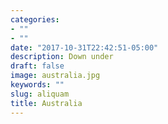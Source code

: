 ```yaml
---
categories:
- ""
- ""
date: "2017-10-31T22:42:51-05:00"
description: Down under
draft: false
image: australia.jpg
keywords: ""
slug: aliquam
title: Australia
---
```

